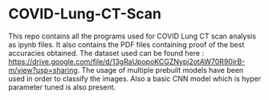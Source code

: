 # COVID-Lung-CT-Scan
This repo contains all the programs used for COVID Lung CT scan analysis as ipynb files. It also contains the PDF files containing proof of the best accuracies obtained.
The dataset used can be found here : https://drive.google.com/file/d/13gRaUpopoKCGZNypj2otAW70R90irB-m/view?usp=sharing.
The usage of multiple prebuilt models have been used in order to classify the images. Also a basic CNN model which is hyper parameter tuned is also present.
